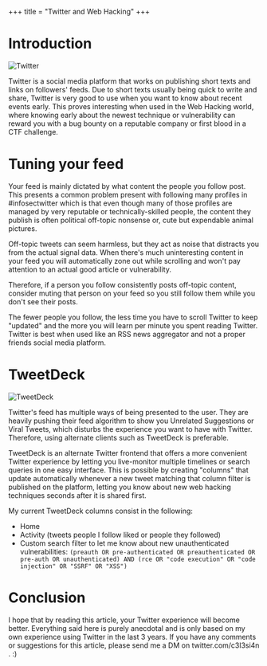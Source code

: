 +++
title = "Twitter and Web Hacking"
+++

# Introduction

![Twitter](https://cdn.cms-twdigitalassets.com/content/dam/help-twitter/logos/htc-summary-card.jpg.twimg.768.jpg)


Twitter is a social media platform that works on publishing short texts and links on followers' feeds. Due to short texts usually being quick to write and share, Twitter is very good to use when you want to know about recent events early. This proves interesting when used in the Web Hacking world, where knowing early about the newest technique or vulnerability can reward you with a bug bounty on a reputable company or first blood in a CTF challenge.


# Tuning your feed
Your feed is mainly dictated by what content the people you follow post. This presents a common problem present with following many profiles in #infosectwitter which is that even though many of those profiles are managed by very reputable or technically-skilled people, the content they publish is often political off-topic nonsense or, cute but expendable animal pictures.

Off-topic tweets can seem harmless, but they act as noise that distracts you from the actual signal data. When there's much uninteresting content in your feed you will automatically zone out while scrolling and won't pay attention to an actual good article or vulnerability. 

Therefore, if a person you follow consistently posts off-topic content, consider muting that person on your feed so you still follow them while you don't see their posts.

The fewer people you follow, the less time you have to scroll Twitter to keep "updated" and the more you will learn per minute you spent reading Twitter. Twitter is best when used like an RSS news aggregator and not a proper friends social media platform.


# TweetDeck
![TweetDeck](https://i.postimg.cc/rm2JV0W8/tweetdeck.png)

Twitter's feed has multiple ways of being presented to the user. They are heavily pushing their feed algorithm to show you Unrelated Suggestions or Viral Tweets, which disturbs the experience you want to have with Twitter. Therefore, using alternate clients such as TweetDeck is preferable.

TweetDeck is an alternate Twitter frontend that offers a more convenient Twitter experience by letting you live-monitor multiple timelines or search queries in one easy interface.  This is possible by creating "columns" that update automatically whenever a new tweet matching that column filter is published on the platform, letting you know about new web hacking techniques seconds after it is shared first.

My current TweetDeck columns consist in the following:
- Home
- Activity (tweets people I follow liked or people they followed)
- Custom search filter to let me know about new unauthenticated vulnerabilities: `(preauth OR pre-authenticated OR preauthenticated OR pre-auth OR unauthenticated) AND (rce OR "code execution" OR "code injection" OR "SSRF" OR "XSS")`


# Conclusion

I hope that by reading this article, your Twitter experience will become better. Everything said here is purely anecdotal and is only based on my own experience using Twitter in the last 3 years. If you have any comments or suggestions for this article, please send me a DM on twitter.com/c3l3si4n . :)
